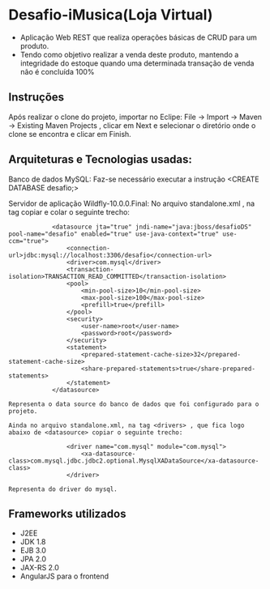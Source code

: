 # Desafio-iMusica(Loja Virtual)

* Aplicação Web REST que realiza operações básicas de CRUD para um produto.
* Tendo como objetivo realizar a venda deste produto, mantendo a integridade do estoque quando uma determinada transação de venda não é concluída 100%

## Instruções

Após realizar o clone do projeto, importar no Eclipe: File -> Import -> Maven -> Existing Maven Projects , clicar em Next e selecionar o diretório onde o clone se encontra e clicar em Finish.

## Arquiteturas e Tecnologias usadas:

Banco de dados MySQL: 
    Faz-se necessário executar a instrução <CREATE DATABASE desafio;>

Servidor de aplicação Wildfly-10.0.0.Final:
    No arquivo standalone.xml , na tag <datasource> copiar e colar o seguinte trecho:
               
                <datasource jta="true" jndi-name="java:jboss/desafioDS" pool-name="desafio" enabled="true" use-java-context="true" use-ccm="true">
                    <connection-url>jdbc:mysql://localhost:3306/desafio</connection-url>
                    <driver>com.mysql</driver>
                    <transaction-isolation>TRANSACTION_READ_COMMITTED</transaction-isolation>
                    <pool>
                        <min-pool-size>10</min-pool-size>
                        <max-pool-size>100</max-pool-size>
                        <prefill>true</prefill>
                    </pool>
                    <security>
                        <user-name>root</user-name>
                        <password>root</password>
                    </security>
                    <statement>
                        <prepared-statement-cache-size>32</prepared-statement-cache-size>
                        <share-prepared-statements>true</share-prepared-statements>
                    </statement>
                </datasource>
            
    Representa o data source do banco de dados que foi configurado para o projeto.

    Ainda no arquivo standalone.xml, na tag <drivers> , que fica logo abaixo de <datasource> copiar o seguinte trecho:
    
                    <driver name="com.mysql" module="com.mysql">
                        <xa-datasource-class>com.mysql.jdbc.jdbc2.optional.MysqlXADataSource</xa-datasource-class>
                    </driver>
                    
    Representa do driver do mysql.

## Frameworks utilizados
- J2EE
- JDK 1.8
- EJB 3.0
- JPA 2.0
- JAX-RS 2.0
- AngularJS para o frontend